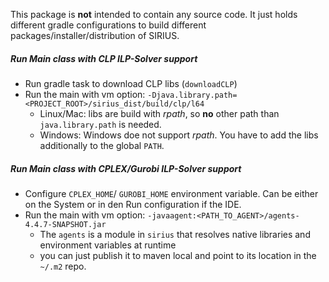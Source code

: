 This package is **not** intended to contain any source code. 
It just holds different gradle configurations to build different packages/installer/distribution of SIRIUS.

##### Run Main class with CLP ILP-Solver support
* Run gradle task to download CLP libs (`downloadCLP`)
* Run the main with vm option: `-Djava.library.path=<PROJECT_ROOT>/sirius_dist/build/clp/l64`
  * Linux/Mac: libs are build with *rpath*, so **no** other path than `java.library.path` is needed.
  * Windows: Windows doe not support *rpath*. You have to add the libs additionally to the global `PATH`.

##### Run Main class with CPLEX/Gurobi ILP-Solver support
* Configure `CPLEX_HOME`/ `GUROBI_HOME` environment variable. Can be either on the System or in den Run configuration if the IDE.
* Run the main with vm option: `-javaagent:<PATH_TO_AGENT>/agents-4.4.7-SNAPSHOT.jar`
  * The `agents` is a module in `sirius` that resolves native libraries and environment variables at runtime
  * you can just publish it to maven local and point to its location in the `~/.m2` repo.
